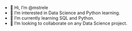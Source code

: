 - 👋 Hi, I’m @mstrele
- 👀 I’m interested in Data Science and Python learning. 
- 🌱 I’m currently learning SQL and Python.
- 💞️ I’m looking to collaborate on any Data Science project.

